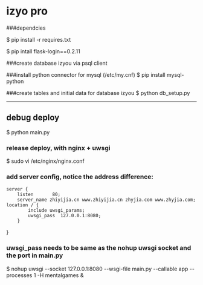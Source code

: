 izyo pro
===============

###dependcies

$ pip install -r requires.txt

$ pip intall flask-login==0.2.11

###create database izyou via psql client

###install python connector for mysql (/etc/my.cnf)
$ pip install mysql-python

###create tables and initial data for database izyou
$ python db_setup.py

-----

## debug deploy
$ python main.py

### release deploy, with nginx + uwsgi
$ sudo vi /etc/nginx/nginx.conf
### add server config, notice the address difference:    
    server {
        listen       80;
        server_name zhiyijia.cn www.zhiyijia.cn zhyjia.com www.zhyjia.com;
	location / {
            include uwsgi_params;
            uwsgi_pass  127.0.0.1:8080;
        }
   }
### uwsgi_pass needs to be same as the nohup uwsgi socket and the port in main.py

$ nohup uwsgi --socket 127.0.0.1:8080 --wsgi-file main.py --callable app --processes 1 -H mentalgames &
